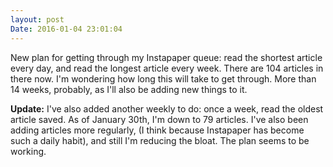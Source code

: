 ```yaml
---
layout: post
Date: 2016-01-04 23:01:04
---
```

New plan for getting through my Instapaper queue: read the shortest article every day, and read the longest article every week. There are 104 articles in there now. I'm wondering how long this will take to get through. More than 14 weeks, probably, as I'll also be adding new things to it. 

**Update:** I've also added another weekly to do: once a week, read the oldest article saved. As of January 30th, I'm down to 79 articles. I've also been adding articles more regularly, (I think because Instapaper has become such a daily habit), and still I'm reducing the bloat. The plan seems to be working. 